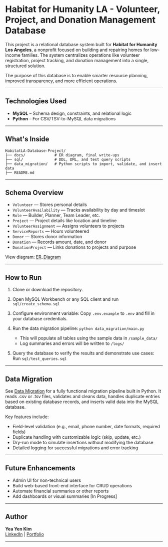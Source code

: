 # Habitat for Humanity LA - Volunteer, Project, and Donation Management Database

This project is a relational database system built for **Habitat for Humanity Los Angeles**, a nonprofit focused on building and repairing homes for low-income families. The system centralizes operations like volunteer registration, project tracking, and donation management into a single, structured solution.

The purpose of this database is to enable smarter resource planning, improved transparency, and more efficient operations.

---

## Technologies Used

- **MySQL** – Schema design, constraints, and relational logic
- **Python** – For CSV/TSV-to-MySQL data migrations

---

## What's Inside

```
HabitatLA-Database-Project/
├── docs/             # ER diagram, final write-ups
├── sql/              # DDL, DML, and test query scripts
├── data_migration/   # Python scripts to import, validate, and insert data
├── README.md
```

---

## Schema Overview

- `Volunteer` — Stores personal details
- `VolunteerAvailability` — Tracks availability by day and timeslot
- `Role` — Builder, Planner, Team Leader, etc.
- `Project` — Project details like location and timeline
- `VolunteerAssignment` — Assigns volunteers to projects
- `ServiceReports` — Hours volunteered
- `Donor` — Stores donor information
- `Donation` — Records amount, date, and donor
- `DonationProject` — Links donations to projects and purpose

View diagram: [ER_Diagram](docs/diagrams/ER_diagram.png)

---

## How to Run

1. Clone or download the repository.

2. Open MySQL Workbench or any SQL client and run `sql/create_schema.sql`

3. Configure environment variable: Copy `.env.example` to `.env` and fill in your database credentials.

4. Run the data migration pipeline: `python data_migration/main.py`

   - This will populate all tables using the sample data in `/sample_data/`
   - Log summaries and errors will be written to `/logs/`

5. Query the database to verify the results and demonstrate use cases: Run `sql/test_queries.sql`

---

## Data Migration

See [Data Migration](data_migration/) for a fully functional migration pipeline built in Python. It reads .csv or .tsv files, validates and cleans data, handles duplicate entries based on existing database records, and inserts valid data into the MySQL database.

Key features include:

- Field-level validation (e.g., email, phone number, date formats, required fields)
- Duplicate handling with customizable logic (skip, update, etc.)
- Dry-run mode to simulate insertions without modifying the database
- Detailed logging for successful migrations and error tracking

---

## Future Enhancements

- Admin UI for non-technical users
- Build web-based front-end interface for CRUD operations
- Automate financial summaries or other reports
- Add dashboards or visual summaries [In Progress]

---

## Author

**Yea Yen Kim**  
[LinkedIn](https://www.linkedin.com/in/yea-yen-kim/) | [Portfolio](https://yenlucykim.github.io/Portfolio.github.io/)

---
